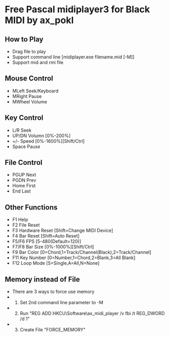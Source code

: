 Free Pascal midiplayer3 for Black MIDI by ax_pokl
=============

How to Play
-------------
* Drag file to play
* Support command line	[midiplayer.exe filename.mid [-M]]
* Support mid and rmi file

Mouse Control
-------------
* MLeft	Seek/Keyboard
* MRight	Pause
* MWheel	Volume

Key Control
-------------
* L/R	Seek
* UP/DN	Volumn	[0%-200%]
* +/-	Speed	[0%-1600%][Shift/Ctrl]
* Space	Pause

File Control
-------------
* PGUP	Next
* PGDN	Prev
* Home	First
* End	Last

Other Functions
-------------
* F1	Help
* F2	File Reset
* F3	Hardware Reset [Shift=Change MIDI Device]
* F4	Bar Reset [Shift=Auto Reset]
* F5/F6	FPS [5-480(Default=120)]
* F7/F8	Bar Size	[0%-1000%][Shift/Ctrl]
* F9	Bar Color	[0=Chord,1=Track/Channel(Black),2=Track/Channel]
* F11	Key Number	[0=Number,1=Chord,2=Blank,3=All Blank]
* F12	Loop Mode [S=Single,A=All,N=None]

Memory instead of File
-------------
* There are 3 ways to force use memory
* 1. Set 2nd command line parameter to -M
* 2. Run "REG ADD HKCU\Software\ax_midi_player /v fbi /t REG_DWORD /d 1"
* 3. Create File "FORCE_MEMORY"